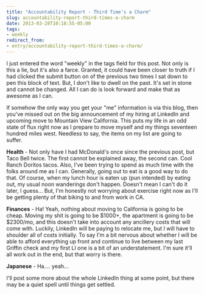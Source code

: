 ```yaml
---
title: "Accountability Report - Third Time's a Charm"
slug: accountability-report-third-times-a-charm
date: 2013-03-28T10:18:55-05:00
tags:
- weekly
redirect_from:
- entry/accountability-report-third-times-a-charm/
---
```

I just entered the word "weekly" in the tags field for this post. Not only is this a lie, but it's also a farce. Granted, it could have been closer to truth if I had clicked the submit button on of the previous two times I sat down to pen this block of text. But, I don't like to dwell on the past. It's set in stone and cannot be changed. All I can do is look forward and make that as awesome as I can.

If somehow the only way you get your "me" information is via this blog, then you've missed out on the big announcement of my hiring at LinkedIn and upcoming move to Mountain View California. This puts my life in an odd state of flux right now as I prepare to move myself and my things seventeen hundred miles west. Needless to say, the items on my list are going to suffer.

**Health** - Not only have I had McDonald's once since the previous post, but Taco Bell twice. The first cannot be explained away, the second can. Cool Ranch Doritos tacos. Also, I've been trying to spend as much time with the folks around me as I can. Generally, going out to eat is a good way to do that. Of course, when my lunch hour is eaten up (pun intended) by eating out, my usual noon wanderings don't happen. Doesn't mean I can't do it later, I guess... But, I'm honestly not worrying about exercise right now as I'll be getting plenty of that biking to and from work in CA.

**Finances** - Ha! Yeah, nothing about moving to California is going to be cheap. Moving my shit is going to be $1000+, the apartment is going to be $2300/mo, and this doesn't take into account any ancillery costs that will come with. Luckily, LinkedIn will be paying to relocate me, but I will have to shoulder all of costs initially. To say I'm a bit nervous about whether I will be able to afford everything up front and continue to live between my last Griffin check and my first LI one is a bit of an understatement. I'm sure it'll all work out in the end, but that worry is there.

**Japanese** - Ha.... yeah...

I'll post some more about the whole LinkedIn thing at some point, but there may be a quiet spell until things get settled.
